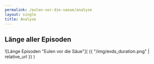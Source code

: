 ```yaml
---
permalink: /eulen-vor-die-saeue/analyse
layout: single
title: Analyse
---
```


## Länge aller Episoden

![Länge Episoden "Eulen vor die Säue"]( {{ "/img/evds_duration.png" | relative_url  }} )
